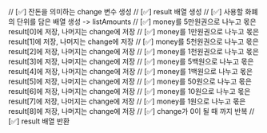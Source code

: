 // [✅] 잔돈을 의미하는 change 변수 생성
// [✅] result 배열 생성
// [✅] 사용할 화폐의 단위를 담은 배열 생성 -> listAmounts
// [✅] money를 5만원권으로 나누고 몫은 result[0]에 저장, 나머지는 change에 저장
// [✅] money를 1만원권으로 나누고 몫은 result[1]에 저장, 나머지는 change에 저장
// [✅] money를 5천원권으로 나누고 몫은 result[2]에 저장, 나머지는 change에 저장
// [✅] money를 1천원권으로 나누고 몫은 result[3]에 저장, 나머지는 change에 저장
// [✅] money를 5백원으로 나누고 몫은 result[4]에 저장, 나머지는 change에 저장
// [✅] money를 1백원으로 나누고 몫은 result[5]에 저장, 나머지는 change에 저장
// [✅] money를 50원으로 나누고 몫은 result[6]에 저장, 나머지는 change에 저장
// [✅] money를 10원으로 나누고 몫은 result[7]에 저장, 나머지는 change에 저장
// [✅] money를 1원으로 나누고 몫은 result[8]에 저장, 나머지는 change에 저장
// [✅] change가 0이 될 때 까지 반복
// [✅] result 배열 반환
